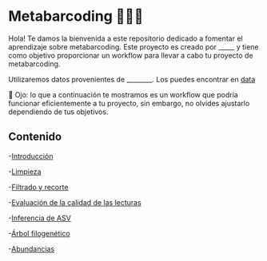 # Metabarcoding 🦠🕵️‍♀️

Hola! Te damos la bienvenida a este repositorio dedicado a fomentar el aprendizaje sobre metabarcoding. Este proyecto es creado por _____ y tiene como objetivo proporcionar un workflow para llevar a cabo tu proyecto de metabarcoding. 

Utilizaremos datos provenientes de ________. Los puedes encontrar en [data ](url)

:eyes: Ojo: lo que a continuación te mostramos es un workflow que podría funcionar eficientemente a tu proyecto, sin embargo, no olvides ajustarlo dependiendo de tus objetivos.

## Contenido
-[Introducción](https://github.com/landalab0/metabarcoding/blob/caee1fc2b65ebcf58e469f4dc831542d2da3db9d/Introducci%C3%B3n.md)

-[Limpieza](https://github.com/landalab0/metabarcoding/blob/main/Limpieza.md)

-[Filtrado y recorte](agregar_link)

-[Evaluación de la calidad de las lecturas](agregar_link)

-[Inferencia de ASV](agregar_link)

-[Árbol filogenético](agregar_link)

-[Abundancias](agregar_link)

